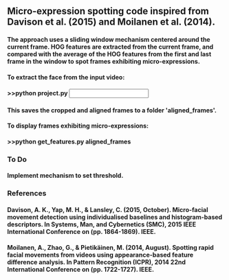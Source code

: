 ## Micro-expression spotting code inspired from Davison et al. (2015) and Moilanen et al. (2014).

#### The approach uses a sliding window mechanism centered around the current frame. HOG features are extracted from the current frame, and compared with the average of the HOG features from the first and last frame in the window to spot frames exhibiting micro-expressions.

#### To extract the face from the input video:
#### >>python project.py <input video>

#### This saves the cropped and aligned frames to a folder 'aligned_frames'.

#### To display frames exhibiting micro-expressions:
#### >>python get_features.py aligned_frames

### To Do
#### Implement mechanism to set threshold.


### References
#### Davison, A. K., Yap, M. H., & Lansley, C. (2015, October). Micro-facial movement detection using individualised baselines and histogram-based descriptors. In Systems, Man, and Cybernetics (SMC), 2015 IEEE International Conference on (pp. 1864-1869). IEEE.

#### Moilanen, A., Zhao, G., & Pietikäinen, M. (2014, August). Spotting rapid facial movements from videos using appearance-based feature difference analysis. In Pattern Recognition (ICPR), 2014 22nd International Conference on (pp. 1722-1727). IEEE.

